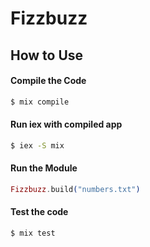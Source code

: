 # Fizzbuzz

## How to Use

#### Compile the Code
```bash
$ mix compile
```

#### Run iex with compiled app
```bash
$ iex -S mix
```

#### Run the Module
```elixir
Fizzbuzz.build("numbers.txt")
```

#### Test the code
```bash
$ mix test
```